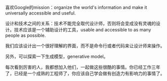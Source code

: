 喜欢Google的mission：organize the world's information and make it universally accessible and useful.

设计和技术之间的关系：技术不能完全取代设计师，否则将会变成没有灵魂的设计。技术应该是一个辅助设计的工具，usable and accessible to as many people as possible.

我们应该设计出一个很好理解的界面，而不是命令行或者代码来让设计师来操作。

另外，可以探索一下生成模型，generative model。

每次看到厉害的人，我都想加入他们，一起做这些很酷的事情。你已经工作三年了，已经是一个成熟的工程师了，你应该自己学会做有创造力有影响力的事情了。
